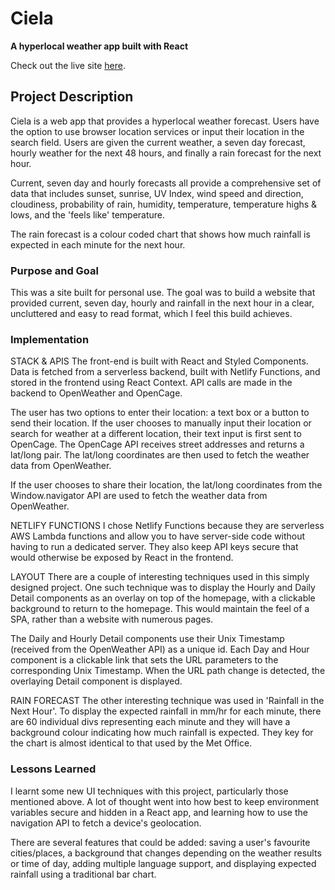 # Ciela

**A hyperlocal weather app built with React**

Check out the live site [here](https://tinyurl.com/ciela-weather).

## Project Description

Ciela is a web app that provides a hyperlocal weather forecast.
Users have the option to use browser location services or
input their location in the search field. Users are given the
current weather, a seven day forecast, hourly weather for the
next 48 hours, and finally a rain forecast for the next hour.

Current, seven day and hourly forecasts all provide a
comprehensive set of data that includes sunset, sunrise, UV
Index, wind speed and direction, cloudiness, probability of
rain, humidity, temperature, temperature highs & lows, and the
'feels like' temperature.

The rain forecast is a colour coded chart that shows how much
rainfall is expected in each minute for the next hour.

### Purpose and Goal

This was a site built for personal use. The goal was to build a
website that provided current, seven day, hourly and rainfall in
the next hour in a clear, uncluttered and easy to read format,
which I feel this build achieves.

### Implementation

STACK & APIS
The front-end is built with React and Styled Components. Data is fetched from a serverless backend, built with Netlify Functions, and stored in the frontend using React Context. API calls are made in the backend to OpenWeather and OpenCage.

The user has two options to enter their location: a text box or a button to send their location. If the user chooses to manually input their location or search for weather at a different location, their text input is first sent to OpenCage. The OpenCage API receives street addresses and returns a lat/long pair. The lat/long coordinates are then used to fetch the weather data from OpenWeather.

If the user chooses to share their location, the lat/long coordinates from the Window.navigator API are used to fetch the weather data from OpenWeather.

NETLIFY FUNCTIONS
I chose Netlify Functions because they are serverless AWS Lambda functions and allow you to have server-side code without having to run a dedicated server. They also keep API keys secure that would otherwise be exposed by React in the frontend.

LAYOUT
There are a couple of interesting techniques used in this simply designed project. One such technique was to display the Hourly and Daily Detail components as an overlay on top of the homepage, with a clickable background to return to the homepage. This would maintain the feel of a SPA, rather than a website with numerous pages.

The Daily and Hourly Detail components use their Unix Timestamp (received from the OpenWeather API) as a unique id. Each Day and Hour component is a clickable link that sets the URL parameters to the corresponding Unix Timestamp. When the URL path change is detected, the overlaying Detail component is displayed.

RAIN FORECAST
The other interesting technique was used in 'Rainfall in the Next Hour'. To display the expected rainfall in mm/hr for each minute, there are 60 individual divs representing each minute and they will have a background colour indicating how much rainfall is expected. They key for the chart is almost identical to that used by the Met Office.

### Lessons Learned

I learnt some new UI techniques with this project, particularly those mentioned above. A lot of thought went into how best to keep environment variables secure and hidden in a React app, and learning how to use the navigation API to fetch a device's geolocation.

There are several features that could be added: saving a user's favourite cities/places, a background that changes depending on the weather results or time of day, adding multiple language support, and displaying expected rainfall using a traditional bar chart.
